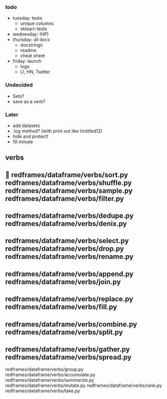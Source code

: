 ### todo

- tuesday: tests
    - unique columns
    - sklearn tests
- wednesday: (HP)
- thursday: all docs
    - docstrings
    - readme
    - cheat sheet
- friday: launch
    - logo
    - LI, HN, Twitter

### Undecided

- Sets?
- save as a verb?

### Later

- add datasets
- .log method? (with print out like Untitled12)
- hide and protect!
- 10 minute 

## verbs

📝 redframes/dataframe/verbs/sort.py
redframes/dataframe/verbs/shuffle.py
redframes/dataframe/verbs/sample.py
redframes/dataframe/verbs/filter.py
---
redframes/dataframe/verbs/dedupe.py
redframes/dataframe/verbs/denix.py
---
redframes/dataframe/verbs/select.py
redframes/dataframe/verbs/drop.py
redframes/dataframe/verbs/rename.py
---
redframes/dataframe/verbs/append.py
redframes/dataframe/verbs/join.py
---
redframes/dataframe/verbs/replace.py
redframes/dataframe/verbs/fill.py
---
redframes/dataframe/verbs/combine.py
redframes/dataframe/verbs/split.py
---
redframes/dataframe/verbs/gather.py
redframes/dataframe/verbs/spread.py
---
redframes/dataframe/verbs/group.py
redframes/dataframe/verbs/accumulate.py
redframes/dataframe/verbs/summarize.py
redframes/dataframe/verbs/mutate.py
redframes/dataframe/verbs/rank.py
redframes/dataframe/verbs/take.py
